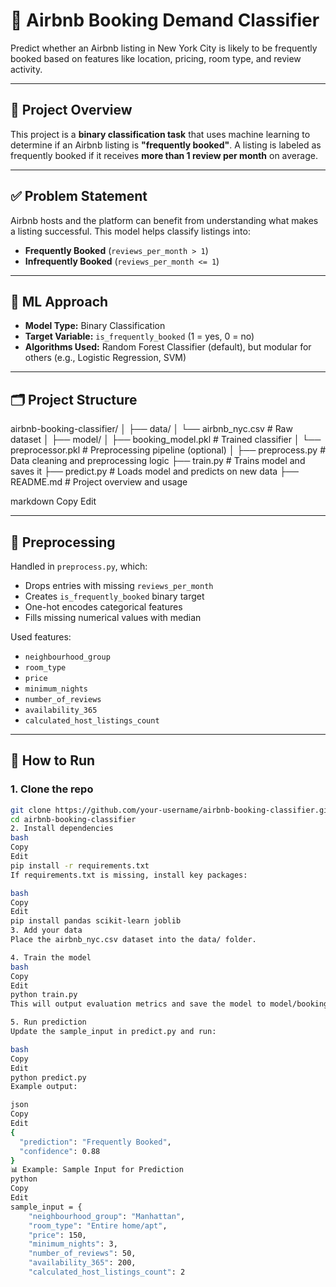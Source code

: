 # 🏨 Airbnb Booking Demand Classifier

Predict whether an Airbnb listing in New York City is likely to be frequently booked based on features like location, pricing, room type, and review activity.

---

## 📌 Project Overview

This project is a **binary classification task** that uses machine learning to determine if an Airbnb listing is **"frequently booked"**. A listing is labeled as frequently booked if it receives **more than 1 review per month** on average.

---

## ✅ Problem Statement

Airbnb hosts and the platform can benefit from understanding what makes a listing successful. This model helps classify listings into:
- **Frequently Booked** (`reviews_per_month > 1`)
- **Infrequently Booked** (`reviews_per_month <= 1`)

---

## 🧠 ML Approach

- **Model Type:** Binary Classification  
- **Target Variable:** `is_frequently_booked` (1 = yes, 0 = no)  
- **Algorithms Used:** Random Forest Classifier (default), but modular for others (e.g., Logistic Regression, SVM)

---

## 🗂️ Project Structure

airbnb-booking-classifier/
│
├── data/
│ └── airbnb_nyc.csv # Raw dataset
│
├── model/
│ ├── booking_model.pkl # Trained classifier
│ └── preprocessor.pkl # Preprocessing pipeline (optional)
│
├── preprocess.py # Data cleaning and preprocessing logic
├── train.py # Trains model and saves it
├── predict.py # Loads model and predicts on new data
├── README.md # Project overview and usage

markdown
Copy
Edit

---

## 🧼 Preprocessing

Handled in `preprocess.py`, which:
- Drops entries with missing `reviews_per_month`
- Creates `is_frequently_booked` binary target
- One-hot encodes categorical features
- Fills missing numerical values with median

Used features:
- `neighbourhood_group`
- `room_type`
- `price`
- `minimum_nights`
- `number_of_reviews`
- `availability_365`
- `calculated_host_listings_count`

---

## 🚀 How to Run

### 1. Clone the repo

```bash
git clone https://github.com/your-username/airbnb-booking-classifier.git
cd airbnb-booking-classifier
2. Install dependencies
bash
Copy
Edit
pip install -r requirements.txt
If requirements.txt is missing, install key packages:

bash
Copy
Edit
pip install pandas scikit-learn joblib
3. Add your data
Place the airbnb_nyc.csv dataset into the data/ folder.

4. Train the model
bash
Copy
Edit
python train.py
This will output evaluation metrics and save the model to model/booking_model.pkl.

5. Run prediction
Update the sample_input in predict.py and run:

bash
Copy
Edit
python predict.py
Example output:

json
Copy
Edit
{
  "prediction": "Frequently Booked",
  "confidence": 0.88
}
📊 Example: Sample Input for Prediction
python
Copy
Edit
sample_input = {
    "neighbourhood_group": "Manhattan",
    "room_type": "Entire home/apt",
    "price": 150,
    "minimum_nights": 3,
    "number_of_reviews": 50,
    "availability_365": 200,
    "calculated_host_listings_count": 2